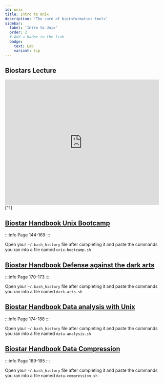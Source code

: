 ```yaml
---
id: unix
title: Intro to Unix
description: 'The core of bioinformatics tools'
sidebar:
  label: 'Intro to Unix'
  order: 2
  # Add a badge to the link
  badge:
    text: Lab
    variant: tip
---
```


## Biostars Lecture

<iframe src="https://docs.google.com/presentation/d/e/2PACX-1vQHJMsd5gRHxCwC8mQxNoD7sgCebbsEuuXsEhouvUxQ-2TcHmXSqol5cyX1ftxcwJ8etxwoPfLbWdCL/embed?start=false&amp;loop=false&amp;delayms=3000" allowfullscreen="true" mozallowfullscreen="true" webkitallowfullscreen="true" width="100%" height="409" frameborder="0"></iframe>[^1]

## [Biostar Handbook Unix Bootcamp](https://www.biostarhandbook.com/the-unix-bootcamp.html)

:::info
Page 144-169
:::

Open your `~/.bash_history` file after completing it and paste the commands you
ran into a file named `unix-bootcamp.sh`

## [Biostar Handbook Defense against the dark arts](https://www.biostarhandbook.com/defense-dark-arts.html)

:::info
Page 170-173
:::

Open your `~/.bash_history` file after completing it and paste the commands you
ran into a file named `dark-arts.sh`

## [Biostar Handbook Data analysis with Unix](https://www.biostarhandbook.com/unixanalyis.html#unixanalyis)

:::info
Page 174-188
:::

Open your `~/.bash_history` file after completing it and paste the commands you
ran into a file named `data-analysis.sh`

## [Biostar Handbook Data Compression](https://www.biostarhandbook.com/data-compression.html#data-compression)

:::info
Page 189-195
:::

Open your `~/.bash_history` file after completing it and paste the commands you
ran into a file named `data-compression.sh`

[^1]: https://www.biostarhandbook.com/edu/lecture/view/88/
<!-- TODO Add hardlink -->
[^2]: Practical Research Computing Unix Lecture
[^3]: [The Missing Semester: The Shell](https://missing.csail.mit.edu/2020/course-shell/)
